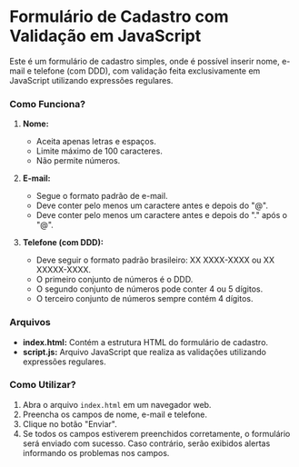 # Formulário de Cadastro com Validação em JavaScript

Este é um formulário de cadastro simples, onde é possível inserir nome, e-mail e telefone (com DDD), com validação feita exclusivamente em JavaScript utilizando expressões regulares.

### Como Funciona?

1. **Nome:**
   - Aceita apenas letras e espaços.
   - Limite máximo de 100 caracteres.
   - Não permite números.

2. **E-mail:**
   - Segue o formato padrão de e-mail.
   - Deve conter pelo menos um caractere antes e depois do "@".
   - Deve conter pelo menos um caractere antes e depois do "." após o "@".

3. **Telefone (com DDD):**
   - Deve seguir o formato padrão brasileiro: XX XXXX-XXXX ou XX XXXXX-XXXX.
   - O primeiro conjunto de números é o DDD.
   - O segundo conjunto de números pode conter 4 ou 5 dígitos.
   - O terceiro conjunto de números sempre contém 4 dígitos.

### Arquivos

- **index.html:** Contém a estrutura HTML do formulário de cadastro.
- **script.js:** Arquivo JavaScript que realiza as validações utilizando expressões regulares.

### Como Utilizar?

1. Abra o arquivo `index.html` em um navegador web.
2. Preencha os campos de nome, e-mail e telefone.
3. Clique no botão "Enviar".
4. Se todos os campos estiverem preenchidos corretamente, o formulário será enviado com sucesso. Caso contrário, serão exibidos alertas informando os problemas nos campos.
